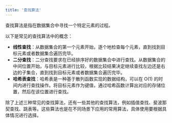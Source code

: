 ```yaml
---
title: '查找算法'
---
```


查找算法是指在数据集合中寻找一个特定元素的过程。

以下是常见的查找算法中的概念：

- **线性查找**：从数据集合的第一个元素开始，逐个地检查每个元素，直到找到目标元素或者数据集合遍历完毕。
- **二分查找**：二分查找要求在已经排序好的数据集合中进行查找。从数据集合的中间位置开始，与目标元素进行比较，根据比较结果决定继续查找左边还是右边的子集合，直到找到目标元素或者数据集合遍历完毕。
- **哈希表查找**：哈希表是一种基于散列函数实现的数据结构，可以在 O(1) 的时间内进行查找操作。将目标元素作为键值，通过哈希函数计算出对应的存储位置，然后在该位置进行查找。

除了上述三种常见的查找算法，还有一些其他的查找算法，例如插值查找、斐波那契查找、跳表等。这些算法也是在不同场景下应用的常用算法，具体使用要根据具体情况进行选择。
